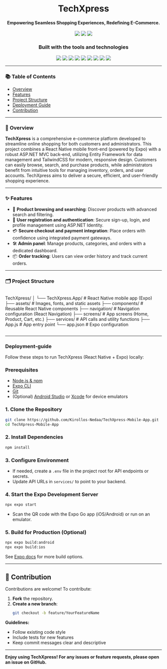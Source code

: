 <div align="center">
  
# **TechXpress**
#### Empowering Seamless Shopping Experiences, Redefining E-Commerce.

<p align="center">
  <img src="https://img.shields.io/github/last-commit/Kirollos-Nedaa/CAI2_SWD5_S10_Team3?style=flat-square">
  <img src="https://img.shields.io/badge/C%23-95.7%25-blue?style=flat-square">
  <img src="https://img.shields.io/github/languages/count/Kirollos-Nedaa/CAI2_SWD5_S10_Team3?style=flat-square">
</p>

### **Built with the tools and technologies**
<p align="center">
    <img src="https://img.shields.io/badge/-Expo-000020?logo=expo&logoColor=white&style=flat-square">
    <img src="https://img.shields.io/badge/-React%20Native-61DAFB?logo=react&logoColor=white&style=flat-square">
    <img src="https://img.shields.io/badge/-ASP.NET%20MVC-5C2D91?logo=dotnet&logoColor=white&style=flat-square">
    <img src="https://img.shields.io/badge/-Entity%20Framework-512BD4?logo=dotnet&logoColor=white&style=flat-square">
    <img src="https://img.shields.io/badge/-SQL%20Server-CC2927?logo=microsoftsqlserver&logoColor=white&style=flat-square">
    <img src="https://img.shields.io/badge/-TailwindCSS-38B2AC?logo=tailwindcss&logoColor=white&style=flat-square">
    <img src="https://img.shields.io/badge/-JavaScript-F7DF1E?logo=javascript&logoColor=black&style=flat-square">
    <img src="https://img.shields.io/badge/-Razor%20Pages-512BD4?logo=dotnet&logoColor=white&style=flat-square">
    <img src="https://img.shields.io/badge/-C%23-239120?logo=c-sharp&logoColor=white&style=flat-square">
</div>

---

### 📚 **Table of Contents**

- [Overview](#-overview)
- [Features](#-features)
- [Project Structure](#-project-structure)
- [Deployment Guide](#-deployment-guide)
- [Contribution](#-contribution)

---

### 🧾 **Overview**

**TechXpress** is a comprehensive e-commerce platform developed to streamline online shopping for both customers and administrators. This project combines a React Native mobile front-end (powered by Expo) with a robust ASP.NET MVC back-end, utilizing Entity Framework for data management and TailwindCSS for modern, responsive design. Customers can easily browse, search, and purchase products, while administrators benefit from intuitive tools for managing inventory, orders, and user accounts. TechXpress aims to deliver a secure, efficient, and user-friendly shopping experience.

---

### ✨ **Features**

- 🛒 **Product browsing and searching**: Discover products with advanced search and filtering.
- 👤 **User registration and authentication**: Secure sign-up, login, and profile management using ASP.NET Identity.
- 💳 **Secure checkout and payment integration**: Place orders with confidence using integrated payment gateways.
- 🛠 **Admin panel**: Manage products, categories, and orders with a dedicated dashboard.
- 📦 **Order tracking**: Users can view order history and track current orders.

---

### 🗂 **Project Structure**
```bash
```
TechXpress/
│
└── TechXpress.App/             # React Native mobile app (Expo)
    ├── assets/                 # Images, fonts, and static assets
    ├── components/             # Reusable React Native components
    ├── navigation/             # Navigation configuration (React Navigation)
    ├── screens/                # App screens (Home, Product, Cart, etc.)
    ├── services/               # API calls and utility functions
    ├── App.js                  # App entry point
    └── app.json                # Expo configuration
```
```

---
### **Deployment-guide**
Follow these steps to run TechXpress (React Native + Expo) locally:

### **Prerequisites**

- [Node.js & npm](https://nodejs.org/)
- [Expo CLI](https://docs.expo.dev/get-started/installation/)
- [Git](https://git-scm.com/)
- (Optional) [Android Studio](https://developer.android.com/studio) or [Xcode](https://developer.apple.com/xcode/) for device emulators

### **1. Clone the Repository**
```bash
git clone https://github.com/Kirollos-Nedaa/TechXpress-Mobile-App.git
cd TechXpress-Mobile-App
```

### **2. Install Dependencies**
```bash
npm install
```

### **3. Configure Environment**

- If needed, create a `.env` file in the project root for API endpoints or secrets.
- Update API URLs in `services/` to point to your backend.

### **4. Start the Expo Development Server**
```bash
npx expo start
```
- Scan the QR code with the Expo Go app (iOS/Android) or run on an emulator.

### **5. Build for Production (Optional)**
```bash
npx expo build:android
npx expo build:ios
```
See [Expo docs](https://docs.expo.dev/) for more build options.

---

## 🤝 **Contribution**

Contributions are welcome! To contribute:

1. **Fork** the repository.
2. **Create a new branch**:  
   ```bash
   git checkout -b feature/YourFeatureName
   ```
**Guidelines:**
- Follow existing code style
- Include tests for new features
- Keep commit messages clear and descriptive

---

**Enjoy using TechXpress! For any issues or feature requests, please open an issue on GitHub.**